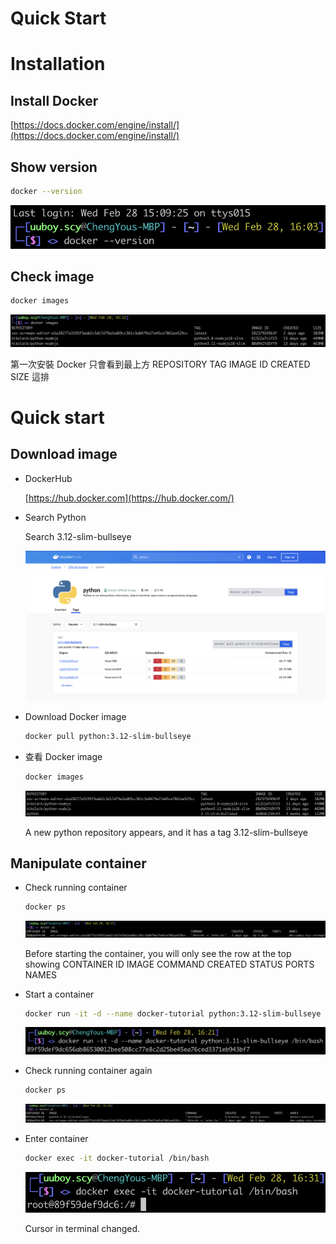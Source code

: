 # Quick Start

# Installation

## Install Docker

[https://docs.docker.com/engine/install/](https://docs.docker.com/engine/install/)

## Show version

```bash
docker --version
```

![Untitled](Quick%20Start%209a0d8944806141ddb7416de894c557b4/Untitled.png)

## Check image

```bash
docker images
```

![Untitled](Quick%20Start%209a0d8944806141ddb7416de894c557b4/Untitled%201.png)

第一次安裝 Docker 只會看到最上方  REPOSITORY    TAG    IMAGE ID    CREATED    SIZE  這排

# Quick start

## Download image

- DockerHub
    
    [https://hub.docker.com](https://hub.docker.com/)
    
- Search Python
    
    Search 3.12-slim-bullseye
    
    ![Untitled](Quick%20Start%209a0d8944806141ddb7416de894c557b4/Untitled%202.png)
    
- Download Docker image
    
    ```bash
    docker pull python:3.12-slim-bullseye
    ```
    
- 查看 Docker image
    
    ```bash
    docker images
    ```
    
    ![Untitled](Quick%20Start%209a0d8944806141ddb7416de894c557b4/Untitled%203.png)
    
    A new python repository appears, and it has a tag 3.12-slim-bullseye
    

## Manipulate container

- Check running container
    
    ```bash
    docker ps
    ```
    
    ![Untitled](Quick%20Start%209a0d8944806141ddb7416de894c557b4/Untitled%204.png)
    
    Before starting the container, you will only see the row at the top showing  CONTAINER ID   IMAGE    COMMAND    CREATED    STATUS    PORTS    NAMES  
    
- Start a container
    
    ```bash
    docker run -it -d --name docker-tutorial python:3.12-slim-bullseye /bin/bash
    ```
    
    ![Untitled](Quick%20Start%209a0d8944806141ddb7416de894c557b4/Untitled%205.png)
    
- Check running container again
    
    ```bash
    docker ps
    ```
    
    ![Untitled](Quick%20Start%209a0d8944806141ddb7416de894c557b4/Untitled%206.png)
    
- Enter container
    
    ```bash
    docker exec -it docker-tutorial /bin/bash
    ```
    
    ![Untitled](Quick%20Start%209a0d8944806141ddb7416de894c557b4/Untitled%207.png)
    
    Cursor in terminal changed.